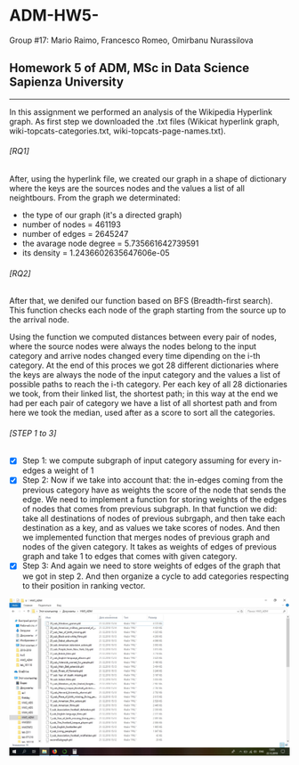 # ADM-HW5-

Group #17:
Mario Raimo,
Francesco Romeo, 
Omirbanu Nurassilova

## Homework 5 of ADM, MSc in Data Science Sapienza University
---
In this assignment we performed an analysis of the Wikipedia Hyperlink graph. As first step we downloaded the .txt files (Wikicat hyperlink graph, wiki-topcats-categories.txt, wiki-topcats-page-names.txt).
###### [RQ1]
After, using the hyperlink file, we created our graph in a shape of dictionary where the keys are the sources nodes and the values a list of all neightbours. From the graph we determinated:
- the type of our graph (it's a directed graph)
- number of nodes = 461193
- number of edges = 2645247
- the avarage node degree = 5.735661642739591 
- its density = 1.2436602635647606e-05
 
###### [RQ2]
After that, we denifed our function based on BFS (Breadth-first search). This function checks each node of the graph starting from the source up to the arrival node. 

Using the function we computed distances between every pair of nodes, where the source nodes were always the nodes belong to the input category and arrive nodes changed every time dipending on the i-th category. At the end of this proces we got 28 different dictionaries where the keys are always the node of the input category and the values a list of possible paths to reach the i-th category. Per each key of all 28 dictionaries we took, from their linked list, the shortest path; in this way at the end we had per each pair of category we have a list of all shortest path and from here we took the median, used after as a score to sort all the categories.

###### [STEP 1 to 3]

- [x] Step 1:	we compute subgraph of input category assuming for every in-edges a weight of 1
- [x] Step 2: Now if we take into account that: the in-edges coming from the previous category have as weights the score of the node that sends the edge.
We need to implement a function for storing weights of the edges of nodes that comes from previous subgraph. In that function we did: take all destinations of nodes of previous subrgaph, and then take each destination as a key, and as values we take scores of nodes. 
And then we implemented function that merges nodes of previous graph and nodes of the given category. It takes as weights of edges of previous graph and take 1 to edges that comes with given category.
- [x] Step 3: And again we need to store weights of edges of the graph that we got in step 2. And then organize a cycle to add categories respecting to their position in ranking vector.

![alt text](https://github.com/Francesco2508/ADM-HW5-/blob/master/Scores_files.jpg)
